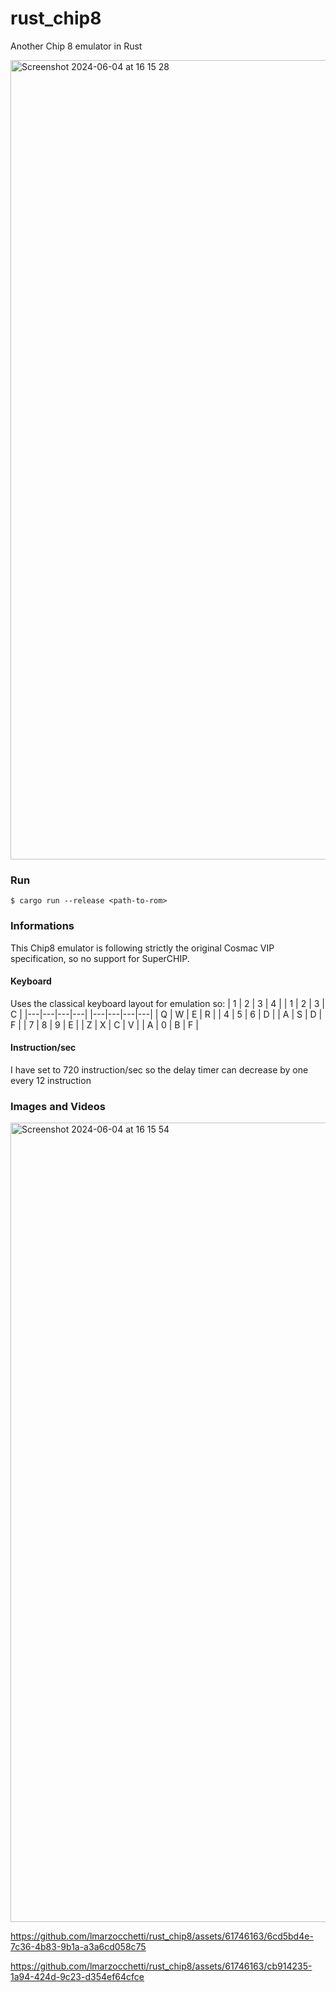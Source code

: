 # rust_chip8
Another Chip 8 emulator in Rust

<img width="1279" alt="Screenshot 2024-06-04 at 16 15 28" 
src="https://github.com/lmarzocchetti/rust_chip8/assets/61746163/a9f3bfdf-dbb6-49b8-b127-cd45f70cac7f">

### Run
```
$ cargo run --release <path-to-rom>
```

### Informations
This Chip8 emulator is following strictly the original Cosmac VIP specification, so no support for SuperCHIP.

#### Keyboard
Uses the classical keyboard layout for emulation so:
| 1 | 2 | 3 | 4 |            | 1 | 2 | 3 | C |
|---|---|---|---|            |---|---|---|---|
| Q | W | E | R |            | 4 | 5 | 6 | D |
| A | S | D | F |            | 7 | 8 | 9 | E |
| Z | X | C | V |            | A | 0 | B | F |

#### Instruction/sec
I have set to 720 instruction/sec so the delay timer can decrease by one every 12 instruction

### Images and Videos

<img width="1279" alt="Screenshot 2024-06-04 at 16 15 54" src="https://github.com/lmarzocchetti/rust_chip8/assets/61746163/66b61af9-b02a-4288-90bc-412074824807">

https://github.com/lmarzocchetti/rust_chip8/assets/61746163/6cd5bd4e-7c36-4b83-9b1a-a3a6cd058c75

https://github.com/lmarzocchetti/rust_chip8/assets/61746163/cb914235-1a94-424d-9c23-d354ef64cfce
